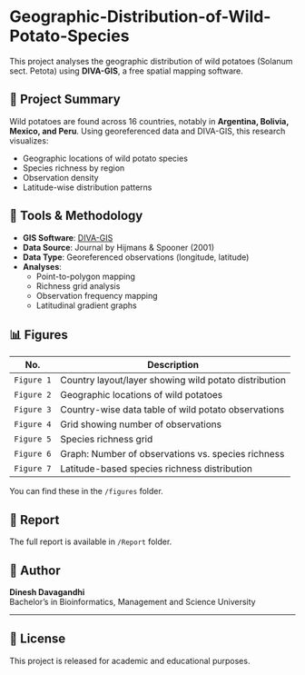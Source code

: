 # Geographic-Distribution-of-Wild-Potato-Species

This project analyses the geographic distribution of wild potatoes (Solanum sect. Petota) using **DIVA-GIS**, a free spatial mapping software.

## 📍 Project Summary

Wild potatoes are found across 16 countries, notably in **Argentina, Bolivia, Mexico, and Peru**. Using georeferenced data and DIVA-GIS, this research visualizes:

- Geographic locations of wild potato species
- Species richness by region
- Observation density
- Latitude-wise distribution patterns

## 🧪 Tools & Methodology

- **GIS Software**: [DIVA-GIS](http://www.diva-gis.org/)
- **Data Source**: Journal by Hijmans & Spooner (2001)
- **Data Type**: Georeferenced observations (longitude, latitude)
- **Analyses**:
  - Point-to-polygon mapping
  - Richness grid analysis
  - Observation frequency mapping
  - Latitudinal gradient graphs

## 📊 Figures

| No. | Description |
|-----|-------------|
| `Figure 1` | Country layout/layer showing wild potato distribution |
| `Figure 2` | Geographic locations of wild potatoes |
| `Figure 3` | Country-wise data table of wild potato observations |
| `Figure 4` | Grid showing number of observations |
| `Figure 5` | Species richness grid |
| `Figure 6` | Graph: Number of observations vs. species richness |
| `Figure 7` | Latitude-based species richness distribution |

You can find these in the `/figures` folder.

## 📄 Report

The full report is available in `/Report` folder.

## 🔬 Author

**Dinesh Davagandhi**  
Bachelor’s in Bioinformatics, Management and Science University  

---

## 📌 License

This project is released for academic and educational purposes.
